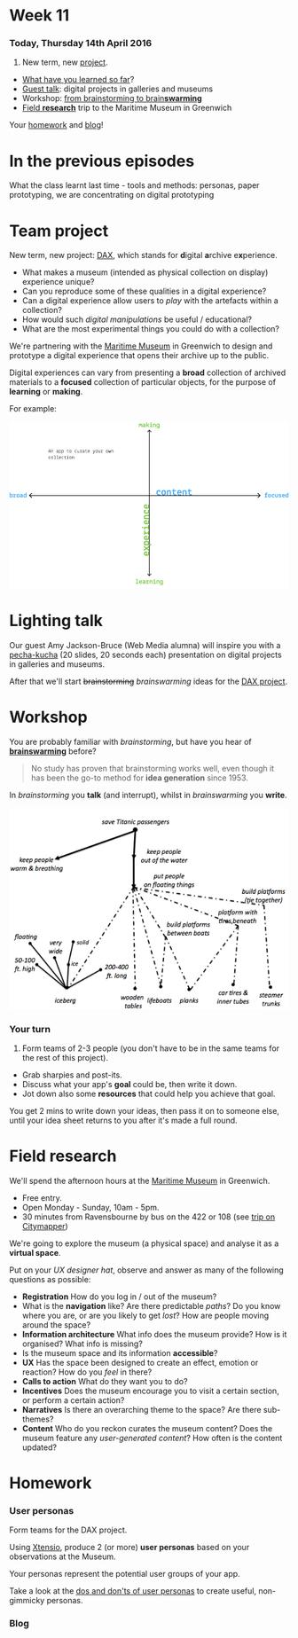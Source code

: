 # Week 11

### Today, Thursday 14th April 2016

1. New term, new [project](#team-project).
* [What have you learned so far](#in-the-previous-episodes)?
* [Guest talk](#lighting-talk): digital projects in galleries and museums
* Workshop: [from brainstorming to brain**swarming**](#workshop)
* [Field **research**](#field-research) trip to the Maritime Museum in Greenwich

Your [homework](#homework) and [blog](#blog)!


# In the previous episodes

What the class learnt last time - tools and methods: personas, paper prototyping, we are concentrating on digital prototyping

<!-- 
- [ ] **Being professional**: if you say YES and then can't make it, you need to update me. Best if you do it in writing (by email), so that we don't forget. 

	When it's in your **calendar**, it means that you have a **commitment** to other people. The point is not whether we use this or that tool, the point is that you need to take **responsibility** for your commitments. 

	This stuff can make or break your **reputation**. It boils down to the question: *Can I trust him/her*? If I can't be sure that you will turn up, then the answer is no. 
	
	See Ramit's video about the invisible consequences of a bad reputation. 

-->

# Team project

New term, new project: [DAX](projects/dax), which stands for **d**igital **a**rchive e**x**perience.

* What makes a museum (intended as physical collection on display) experience unique? 
* Can you reproduce some of these qualities in a digital experience?
* Can a digital experience allow users to *play* with the artefacts within a collection? 
* How would such *digital manipulations* be useful / educational? 
* What are the most experimental things you could do with a collection? 

We're partnering with the [Maritime Museum](http://www.rmg.co.uk/national-maritime-museum) in Greenwich to design and prototype a digital experience that opens their archive up to the public.

Digital experiences can vary from presenting a **broad** collection of archived materials to a **focused** collection of particular objects, for the purpose of **learning** or **making**.

For example:

![](../../projects/dax/assets/experience-content-graph.png)


# Lighting talk

Our guest Amy Jackson-Bruce (Web Media alumna) will inspire you with a [pecha-kucha](http://www.pechakucha.org/) (20 slides, 20 seconds each) presentation on digital projects in galleries and museums.

After that we'll start <del>brainstorming</del> *brainswarming* ideas for the [DAX project](#team-project). 


# Workshop

You are probably familiar with *brainstorming*, but have you hear of [**brainswarming**](http://blogs.hbr.org/2014/03/why-you-should-stop-brainstorming/) before?

<!-- BSt: coming up with lots of ideas whilst withholding judgement, typically in a group session -->

> No study has proven that brainstorming works well, even though it has been the go-to method for **idea generation** since 1953.

In *brainstorming* you **talk** (and interrupt), whilst in *brainswarming* you **write**.

[![](assets/brainswarming.png)](http://blogs.hbr.org/2014/03/why-you-should-stop-brainstorming)

### Your turn

1. Form teams of 2-3 people (you don't have to be in the same teams for the rest of this project).
* Grab sharpies and post-its.
* Discuss what your app's **goal** could be, then write it down.
* Jot down also some **resources** that could help you achieve that goal.

You get 2 mins to write down your ideas, then pass it on to someone else, until your idea sheet returns to you after it's made a full round.


# Field research

We'll spend the afternoon hours at the [Maritime Museum](http://www.rmg.co.uk/national-maritime-museum) in Greenwich.

* Free entry.
* Open Monday - Sunday, 10am - 5pm.
* 30 minutes from Ravensbourne by bus on the 422 or 108 (see [trip on Citymapper](https://citymapper.com/trip/Tpdr49a))

We're going to explore the museum (a physical space) and analyse it as a **virtual space**. 

Put on your *UX designer hat*, observe and answer as many of the following questions as possible: 

* **Registration** How do you log in / out of the museum?
* What is the **navigation** like? Are there predictable *paths*? Do you know where you are, or are you likely to get *lost*? How are people moving around the space? 
* **Information architecture** What info does the museum provide? How is it organised? What info is missing? 
* Is the museum space and its information **accessible**?
* **UX** Has the space been designed to create an effect,
emotion or reaction? How do you *feel* in there?
* **Calls to action** What do they want you to do?
* **Incentives** Does the museum encourage you to visit a certain section, or perform a certain action?
* **Narratives** Is there an overarching theme to the space? Are there sub-themes?
* **Content** Who do you reckon curates the museum content? Does the museum feature any *user-generated content*? How often is the content updated?
 	
	
# Homework

### User personas

Form teams for the DAX project.

Using [Xtensio](https://xtensio.com/user-persona/), produce 2 (or more) **user personas** based on your observations at the Museum. 

Your personas represent the potential user groups of your app.

Take a look at the [dos and don'ts of user personas](../05#dos-and-donts) to create useful, non-gimmicky personas.

### Blog	